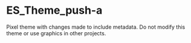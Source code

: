 # ES_Theme_push-a
Pixel theme with changes made to include metadata.
Do not modify this theme or use graphics in other projects.

